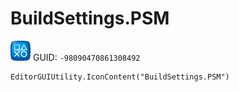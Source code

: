 # BuildSettings.PSM
![](/img/BuildSettings.PSM.png)
GUID: `-98090470861308492`
```
EditorGUIUtility.IconContent("BuildSettings.PSM")
```

